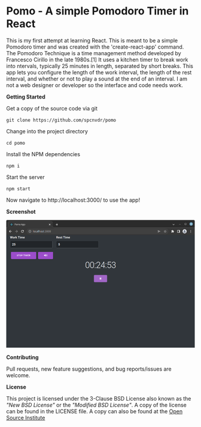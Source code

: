 # Pomo - A simple Pomodoro Timer in React

This is my first attempt at learning React. This is meant to be a simple 
Pomodoro timer and was created with the 'create-react-app' command. The 
Pomodoro Technique is a time management method developed by Francesco Cirillo 
in the late 1980s.[1] It uses a kitchen timer to break work into ntervals, 
typically 25 minutes in length, separated by short breaks. This app lets you 
configure the length of the work interval, the length of the rest interval, 
and whether or not to play a sound at the end of an interval. I am not a web 
designer or developer so the interface and code needs work.

**Getting Started**

Get a copy of the source code via git

    git clone https://github.com/spcnvdr/pomo

Change into the project directory

    cd pomo

Install the NPM dependencies

    npm i

Start the server

    npm start

Now navigate to http://localhost:3000/ to use the app!


**Screenshot**

![Pomo Timer App](./screen.png)

**Contributing**

Pull requests, new feature suggestions, and bug reports/issues are
welcome.


**License**

This project is licensed under the 3-Clause BSD License also known as the
*"New BSD License"* or the *"Modified BSD License"*. A copy of the license
can be found in the LICENSE file. A copy can also be found at the
[Open Source Institute](https://opensource.org/licenses/BSD-3-Clause)

